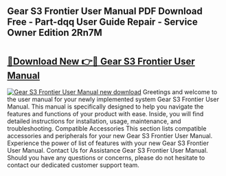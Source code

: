 ## Gear S3 Frontier User Manual PDF Download Free - Part-dqq User Guide Repair - Service Owner Edition 2Rn7M

# <h2><a href="http://bc44602.oget.top/?id=Gear+S3+Frontier+User+Manual">🔗Download New 👉🔴 Gear S3 Frontier User Manual</a></h2>

[![Gear S3 Frontier User Manual new download](https://i.imgur.com/5g1atiW.png)](http://bc44602.oget.top/?id=Gear+S3+Frontier+User+Manual)
Greetings and welcome to the user manual for your newly implemented system Gear S3 Frontier User Manual. This manual is specifically designed to help you navigate the features and functions of your product with ease. Inside, you will find detailed instructions for installation, usage, maintenance, and troubleshooting. Compatible Accessories This section lists compatible accessories and peripherals for your new Gear S3 Frontier User Manual. Experience the power of list of features with your new Gear S3 Frontier User Manual. Contact Us for Assistance Gear S3 Frontier User Manual. Should you have any questions or concerns, please do not hesitate to contact our dedicated customer support team.
